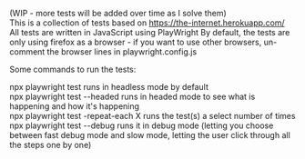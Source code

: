 (WIP - more tests will be added over time as I solve them)  
This is a collection of tests based on https://the-internet.herokuapp.com/  
All tests are written in JavaScript using PlayWright By default, the tests are only using firefox as a browser - if you want to use other browsers, un-comment the browser lines in playwright.config.js  

Some commands to run the tests:  

npx playwright test runs in headless mode by default  
npx playwright test --headed runs in headed mode to see what is happening and how it's happening  
npx playwright test -repeat-each X runs the test(s) a select number of times  
npx playwright test --debug runs it in debug mode (letting you choose between fast debug mode and slow mode, letting the user click through all the steps one by one)  

